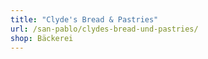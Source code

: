 ```yaml
---
title: "Clyde's Bread & Pastries"
url: /san-pablo/clydes-bread-und-pastries/
shop: Bäckerei
---
```

